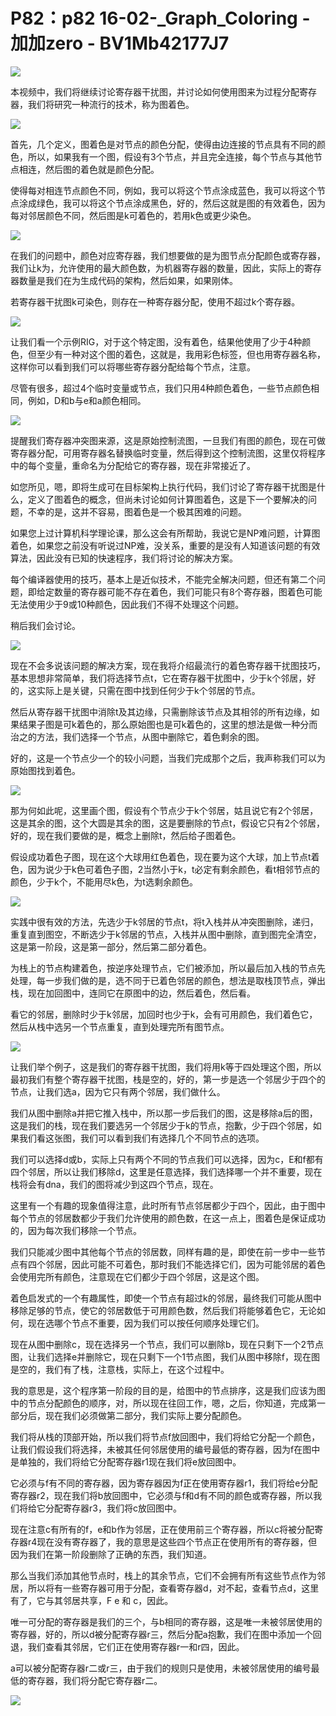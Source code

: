 # P82：p82 16-02-_Graph_Coloring - 加加zero - BV1Mb42177J7

![](img/452a97190ddf020d463546e40f1b0848_0.png)

本视频中，我们将继续讨论寄存器干扰图，并讨论如何使用图来为过程分配寄存器，我们将研究一种流行的技术，称为图着色。



![](img/452a97190ddf020d463546e40f1b0848_2.png)

首先，几个定义，图着色是对节点的颜色分配，使得由边连接的节点具有不同的颜色，所以，如果我有一个图，假设有3个节点，并且完全连接，每个节点与其他节点相连，然后图的着色就是颜色分配。

使得每对相连节点颜色不同，例如，我可以将这个节点涂成蓝色，我可以将这个节点涂成绿色，我可以将这个节点涂成黑色，好的，然后这就是图的有效着色，因为每对邻居颜色不同，然后图是k可着色的，若用k色或更少染色。



![](img/452a97190ddf020d463546e40f1b0848_4.png)

在我们的问题中，颜色对应寄存器，我们想要做的是为图节点分配颜色或寄存器，我们让k为，允许使用的最大颜色数，为机器寄存器的数量，因此，实际上的寄存器数量是我们在为生成代码的架构，然后如果，如果刚体。

若寄存器干扰图k可染色，则存在一种寄存器分配，使用不超过k个寄存器。

![](img/452a97190ddf020d463546e40f1b0848_6.png)

让我们看一个示例RIG，对于这个特定图，没有着色，结果他使用了少于4种颜色，但至少有一种对这个图的着色，这就是，我用彩色标签，但也用寄存器名称，这样你可以看到我们可以将哪些寄存器分配给每个节点，注意。

尽管有很多，超过4个临时变量或节点，我们只用4种颜色着色，一些节点颜色相同，例如，D和b与e和a颜色相同。



![](img/452a97190ddf020d463546e40f1b0848_8.png)

提醒我们寄存器冲突图来源，这是原始控制流图，一旦我们有图的颜色，现在可做寄存器分配，可用寄存器名替换临时变量，然后得到这个控制流图，这里仅将程序中的每个变量，重命名为分配给它的寄存器，现在非常接近了。

如您所见，嗯，即将生成可在目标架构上执行代码，我们讨论了寄存器干扰图是什么，定义了图着色的概念，但尚未讨论如何计算图着色，这是下一个要解决的问题，不幸的是，这并不容易，图着色是一个极其困难的问题。

如果您上过计算机科学理论课，那么这会有所帮助，我说它是NP难问题，计算图着色，如果您之前没有听说过NP难，没关系，重要的是没有人知道该问题的有效算法，因此没有已知的快速程序，我们将讨论的解决方案。

每个编译器使用的技巧，基本上是近似技术，不能完全解决问题，但还有第二个问题，即给定数量的寄存器可能不存在着色，我们可能只有8个寄存器，图着色可能无法使用少于9或10种颜色，因此我们不得不处理这个问题。

稍后我们会讨论。

![](img/452a97190ddf020d463546e40f1b0848_10.png)

现在不会多说该问题的解决方案，现在我将介绍最流行的着色寄存器干扰图技巧，基本思想非常简单，我们将选择节点t，它在寄存器干扰图中，少于k个邻居，好的，这实际上是关键，只需在图中找到任何少于k个邻居的节点。

然后从寄存器干扰图中消除t及其边缘，只需删除该节点及其相邻的所有边缘，如果结果子图是可k着色的，那么原始图也是可k着色的，这里的想法是做一种分而治之的方法，我们选择一个节点，从图中删除它，着色剩余的图。

好的，这是一个节点少一个的较小问题，当我们完成那个之后，我声称我们可以为原始图找到着色。

![](img/452a97190ddf020d463546e40f1b0848_12.png)

那为何如此呢，这里画个图，假设有个节点少于k个邻居，姑且说它有2个邻居，这是其余的图，这个大圆是其余的图，这是要删除的节点t，假设它只有2个邻居，好的，现在我们要做的是，概念上删除t，然后给子图着色。

假设成功着色子图，现在这个大球用红色着色，现在要为这个大球，加上节点t着色，因为说少于k色可着色子图，2当然小于k，t必定有剩余颜色，看t相邻节点的颜色，少于k个，不能用尽k色，为t选剩余颜色。



![](img/452a97190ddf020d463546e40f1b0848_14.png)

实践中很有效的方法，先选少于k邻居的节点t，将t入栈并从冲突图删除，递归，重复直到图空，不断选少于k邻居的节点，入栈并从图中删除，直到图完全清空，这是第一阶段，这是第一部分，然后第二部分着色。

为栈上的节点构建着色，按逆序处理节点，它们被添加，所以最后加入栈的节点先处理，每一步我们做的是，选不同于已着色邻居的颜色，想法是取栈顶节点，弹出栈，现在加回图中，连同它在原图中的边，然后着色，然后看。

看它的邻居，删除时少于k邻居，加回时也少于k，会有可用颜色，我们着色它，然后从栈中选另一个节点重复，直到处理完所有图节点。



![](img/452a97190ddf020d463546e40f1b0848_16.png)

让我们举个例子，这是我们的寄存器干扰图，我们将用k等于四处理这个图，所以最初我们有整个寄存器干扰图，栈是空的，好的，第一步是选一个邻居少于四个的节点，让我们选a，因为它只有两个邻居，我们做什么。

我们从图中删除a并把它推入栈中，所以那一步后我们的图，这是移除a后的图，这是我们的栈，现在我们要选另一个邻居少于k的节点，抱歉，少于四个邻居，如果我们看这张图，我们可以看到我们有选择几个不同节点的选项。

我们可以选择d或b，实际上只有两个不同的节点我们可以选择，因为c，E和f都有四个邻居，所以让我们移除d，这里是任意选择，我们选择哪一个并不重要，现在栈将会有dna，我们的图将减少到这四个节点，现在。

这里有一个有趣的现象值得注意，此时所有节点邻居都少于四个，因此，由于图中每个节点的邻居数都少于我们允许使用的颜色数，在这一点上，图着色是保证成功的，因为每次我们移除一个节点。

我们只能减少图中其他每个节点的邻居数，同样有趣的是，即使在前一步中一些节点有四个邻居，因此可能不可着色，那时我们不能选择它们，因为可能邻居的着色会使用完所有颜色，注意现在它们都少于四个邻居，这是这个图。

着色启发式的一个有趣属性，即使一个节点有超过k的邻居，最终我们可能从图中移除足够的节点，使它的邻居数低于可用颜色数，然后我们将能够着色它，无论如何，现在选哪个节点不重要，因为我们可以按任何顺序处理它们。

现在从图中删除c，现在选择另一个节点，我们可以删除b，现在只剩下一个2节点图，让我们选择e并删除它，现在只剩下一个1节点图，我们从图中移除f，现在图是空的，我们有了栈，注意栈，实际上，在这个过程中。

我的意思是，这个程序第一阶段的目的是，给图中的节点排序，这是我们应该为图中的节点分配颜色的顺序，对，所以现在往回工作，嗯，之后，你知道，完成第一部分后，现在我们必须做第二部分，我们实际上要分配颜色。

我们将从栈的顶部开始，所以我们将节点f放回图中，我们将给它分配一个颜色，让我们假设我们将选择，未被其任何邻居使用的编号最低的寄存器，因为f在图中是单独的，我们将给它分配寄存器r1现在我们将e放回图中。

它必须与f有不同的寄存器，因为寄存器因为f正在使用寄存器r1，我们将给e分配寄存器r2，现在我们将b放回图中，它必须与f和d有不同的颜色或寄存器，所以我们将给它分配寄存器r3，我们将c放回图中。

现在注意c有所有的f，e和b作为邻居，正在使用前三个寄存器，所以c将被分配寄存器r4现在没有寄存器了，我的意思是这些四个节点正在使用所有的寄存器，但因为我们在第一阶段删除了正确的东西，我们知道。

那么当我们添加其他节点时，栈上的其余节点，它们不会拥有所有这些节点作为邻居，所以将有一些寄存器可用于分配，查看寄存器d，对不起，查看节点d，这里有了，它与其邻居共享，F e 和 c，因此。

唯一可分配的寄存器是我们的三个，与b相同的寄存器，这是唯一未被邻居使用的寄存器，好的，所以d被分配寄存器r三，然后分配a抱歉，我们在图中添加一个回退，我们查看其邻居，它们正在使用寄存器r一和r四，因此。

a可以被分配寄存器r二或r三，由于我们的规则只是使用，未被邻居使用的编号最低的寄存器，我们将分配它寄存器r二。



![](img/452a97190ddf020d463546e40f1b0848_18.png)